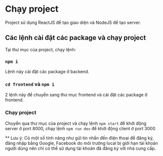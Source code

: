 # Chạy project

Project sử dụng ReactJS để tạo giao diện và NodeJS để tạo server.

## Các lệnh cài đặt các package và chạy project

Tại thư mục của project, chạy lệnh:

### `npm i`

Lệnh này cài đặt các package ở backend.

### `cd frontend` và `npm i`
2 lệnh này để chuyển sang thư mục frontend và cài đặt các package ở frontend.

### Chạy project
Chuyển qua thư mục của project và chạy lệnh `npm start` để khởi động server ở port 8000, chạy lệnh `npm run dev` để khởi động client ở port 3000

** Lưu ý: Có một số tính năng như gửi tin nhắn đến điện thoại để đăng ký, đăng nhập bằng Google, Facebook do môi trường local bị giới hạn tài khoản người dùng nên chỉ có thể sử dụng tài khoản đã đăng ký với nhà cung cấp.